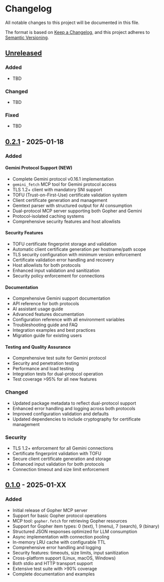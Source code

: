 # Changelog

All notable changes to this project will be documented in this file.

The format is based on [Keep a Changelog](https://keepachangelog.com/en/1.0.0/),
and this project adheres to [Semantic Versioning](https://semver.org/spec/v2.0.0.html).

## [Unreleased]

### Added

- TBD

### Changed

- TBD

### Fixed

- TBD

## [0.2.1] - 2025-01-18

### Added

#### Gemini Protocol Support (NEW)

- Complete Gemini protocol v0.16.1 implementation
- `gemini_fetch` MCP tool for Gemini protocol access
- TLS 1.2+ client with mandatory SNI support
- TOFU (Trust-on-First-Use) certificate validation system
- Client certificate generation and management
- Gemtext parser with structured output for AI consumption
- Dual-protocol MCP server supporting both Gopher and Gemini
- Protocol-isolated caching systems
- Comprehensive security features and host allowlists

#### Security Features

- TOFU certificate fingerprint storage and validation
- Automatic client certificate generation per hostname/path scope
- TLS security configuration with minimum version enforcement
- Certificate validation error handling and recovery
- Host allowlists for both protocols
- Enhanced input validation and sanitization
- Security policy enforcement for connections

#### Documentation

- Comprehensive Gemini support documentation
- API reference for both protocols
- AI assistant usage guide
- Advanced features documentation
- Configuration reference with all environment variables
- Troubleshooting guide and FAQ
- Integration examples and best practices
- Migration guide for existing users

#### Testing and Quality Assurance

- Comprehensive test suite for Gemini protocol
- Security and penetration testing
- Performance and load testing
- Integration tests for dual-protocol operation
- Test coverage >95% for all new features

### Changed

- Updated package metadata to reflect dual-protocol support
- Enhanced error handling and logging across both protocols
- Improved configuration validation and defaults
- Updated dependencies to include cryptography for certificate management

### Security

- TLS 1.2+ enforcement for all Gemini connections
- Certificate fingerprint validation with TOFU
- Secure client certificate generation and storage
- Enhanced input validation for both protocols
- Connection timeout and size limit enforcement

## [0.1.0] - 2025-01-XX

### Added

- Initial release of Gopher MCP server
- Support for basic Gopher protocol operations
- MCP tool: `gopher.fetch` for retrieving Gopher resources
- Support for Gopher item types: 0 (text), 1 (menu), 7 (search), 9 (binary)
- Structured JSON responses optimized for LLM consumption
- Async implementation with connection pooling
- In-memory LRU cache with configurable TTL
- Comprehensive error handling and logging
- Security features: timeouts, size limits, input sanitization
- Cross-platform support (Linux, macOS, Windows)
- Both stdio and HTTP transport support
- Extensive test suite with >90% coverage
- Complete documentation and examples

[Unreleased]: https://github.com/cameronrye/gopher-mcp/compare/v0.2.1...HEAD
[0.2.1]: https://github.com/cameronrye/gopher-mcp/compare/v0.1.0...v0.2.1
[0.1.0]: https://github.com/cameronrye/gopher-mcp/releases/tag/v0.1.0
